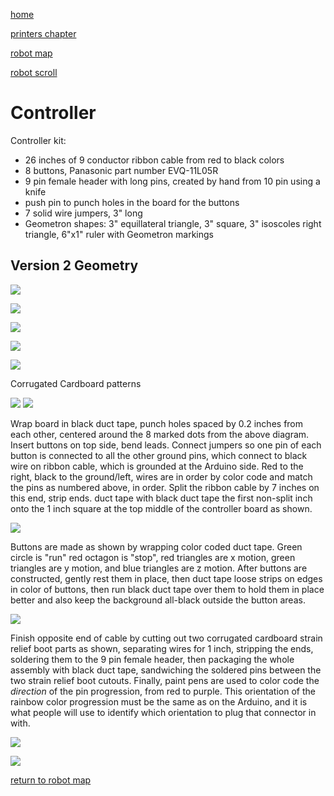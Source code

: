 
[home](index.html)

[printers chapter](scrolls/printers.md)

[robot map](maps/robot)

[robot scroll](scrolls/printer.md)

# Controller

Controller kit:

- 26 inches of 9 conductor ribbon cable from red to black colors
- 8 buttons, Panasonic part number EVQ-11L05R
- 9 pin female header with long pins, created by hand from 10 pin using a knife
- push pin to punch holes in the board for the buttons
- 7 solid wire jumpers, 3" long
- Geometron shapes: 3" equillateral triangle, 3" square, 3" isoscoles right triangle, 6"x1" ruler with Geometron markings

## Version 2 Geometry

![](https://i.imgur.com/Iu8m5NU.png)

![](https://i.imgur.com/LOGqpWJ.png)

![](https://i.imgur.com/DXJ8lp1.png)

![](https://i.imgur.com/BaobcqC.png)


![](https://i.imgur.com/rIaKsJ3.jpg)

Corrugated Cardboard patterns

![](https://i.imgur.com/5lgrJQZ.png)
![](https://i.imgur.com/bBO9jAm.jpg)

Wrap board in black duct tape, punch holes spaced by 0.2 inches from each other, centered around the 8 marked dots from the above diagram.  Insert buttons on top side, bend leads. Connect jumpers so one pin of each button is connected to all the other ground pins, which connect to black wire on ribbon cable, which is grounded at the Arduino side.  Red to the right, black to the ground/left, wires are in order by color code and match the pins as numbered above, in order.  Split the ribbon cable by 7 inches on this end, strip ends.  duct tape with black duct tape the first non-split inch onto the 1 inch square at the top middle of the controller board as shown.

![](https://i.imgur.com/zeqj9IX.jpg)

Buttons are made as shown by wrapping color coded duct tape.  Green circle is "run" red octagon is "stop", red triangles are x motion, green triangles are y motion, and blue triangles are z motion.  After buttons are constructed, gently rest them in place, then duct tape loose strips on edges in color of buttons, then run black duct tape over them to hold them in place better and also keep the background all-black outside the button areas.  

![](https://i.imgur.com/6Uigo3J.jpg)

Finish opposite end of cable by cutting out two corrugated cardboard strain relief boot parts as shown, separating wires for 1 inch, stripping the ends, soldering them to the 9 pin female header, then packaging the whole assembly with black duct tape, sandwiching the soldered pins between the two strain relief boot cutouts.  Finally, paint pens are used to color code the *direction* of the pin progression, from red to purple.  This orientation of the rainbow color progression must be the same as on the Arduino, and it is what people will use to identify which orientation to plug that connector in with. 

![](https://i.imgur.com/IiKeq2i.jpg)

![](https://i.imgur.com/UG55SnP.jpg)

[return to robot map](maps/robot)
